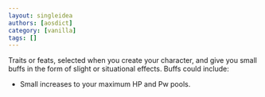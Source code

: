 ```yaml
---
layout: singleidea
authors: [aosdict]
category: [vanilla]
tags: []
---
```

Traits or feats, selected when you create your character, and give you small buffs in the form of slight or situational effects. Buffs could include:
* Small increases to your maximum HP and Pw pools.
